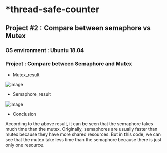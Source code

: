 # *thread-safe-counter
## Project #2 : Compare between semaphore vs Mutex

### OS environment : Ubuntu 18.04
### Project : Compare between Semaphore and Mutex


- Mutex_result

![image](https://user-images.githubusercontent.com/84621391/121811463-76354100-cc9f-11eb-92c6-f0bd6e813b9b.png)

- Semaphore_result

![image](https://user-images.githubusercontent.com/84621391/121811503-8fd68880-cc9f-11eb-9ca3-47e4b1399221.png)

- Conclusion

According to the above result, it can be seen that the semaphore takes much time than the mutex. Originally, semaphores are usually faster than mutex because they have more shared resources. But in this code, we can see that the mutex take less time than the semaphore because there is just only one resource.
